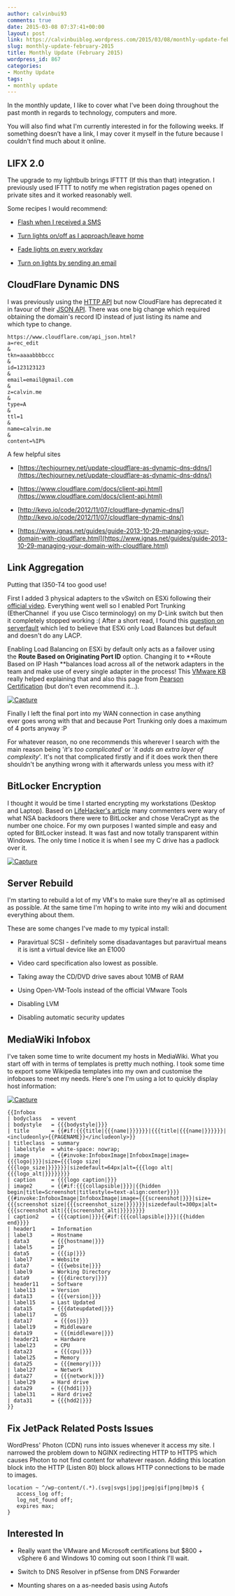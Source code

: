 ```yaml
---
author: calvinbui93
comments: true
date: 2015-03-08 07:37:41+00:00
layout: post
link: https://calvinbuiblog.wordpress.com/2015/03/08/monthly-update-february-2015/
slug: monthly-update-february-2015
title: Monthly Update (February 2015)
wordpress_id: 867
categories:
- Monthy Update
tags:
- monthly update
---
```


In the monthly update, I like to cover what I've been doing throughout the past month in regards to technology, computers and more.

You will also find what I'm currently interested in for the following weeks. If something doesn’t have a link, I may cover it myself in the future because I couldn't find much about it online.

<!-- more -->


## LIFX 2.0


The upgrade to my lightbulb brings IFTTT (If this than that) integration. I previously used IFTTT to notify me when registration pages opened on private sites and it worked reasonably well.

Some recipes I would recommend:



	
  * [Flash when I received a SMS](https://ifttt.com/recipes/251774-flash-green-when-i-receive-an-sms-on-my-android)

	
  * [Turn lights on/off as I approach/leave home](https://ifttt.com/recipes/251782-fade-my-lifx-lights-on-as-i-approach-my-home)

	
  * [Fade lights on every workday](https://ifttt.com/recipes/251777-fade-my-lights-on-every-workday)

	
  * [Turn on lights by sending an email](https://ifttt.com/recipes/253479-turn-all-lights-on-by-sending-an-email)




## CloudFlare Dynamic DNS


I was previously using the [HTTP API](https://www.cloudflare.com/api.html) but now CloudFlare has deprecated it in favour of their [JSON API](https://www.cloudflare.com/api_json.html). There was one big change which required obtaining the domain's record ID instead of just listing its name and which type to change.

    
    https://www.cloudflare.com/api_json.html?
    a=rec_edit
    &
    tkn=aaaabbbbccc
    &
    id=123123123
    &
    email=email@gmail.com
    &
    z=calvin.me
    &
    type=A
    &
    ttl=1
    &
    name=calvin.me
    &
    content=%IP%


A few helpful sites



	
  * [https://techjourney.net/update-cloudflare-as-dynamic-dns-ddns/](https://techjourney.net/update-cloudflare-as-dynamic-dns-ddns/)

	
  * [https://www.cloudflare.com/docs/client-api.html](https://www.cloudflare.com/docs/client-api.html)

	
  * [http://kevo.io/code/2012/11/07/cloudflare-dynamic-dns/](http://kevo.io/code/2012/11/07/cloudflare-dynamic-dns/)

	
  * [https://www.ignas.net/guides/guide-2013-10-29-managing-your-domain-with-cloudflare.html](https://www.ignas.net/guides/guide-2013-10-29-managing-your-domain-with-cloudflare.html)




## Link Aggregation


Putting that I350-T4 too good use!

First I added 3 physical adapters to the vSwitch on ESXi following their [official video](https://www.youtube.com/watch?v=Hx9FAo7_H2k). Everything went well so I enabled Port Trunking (EtherChannel  if you use Cisco terminology) on my D-Link switch but then it completely stopped working :( After a short read, I found this [question on serverfault](http://serverfault.com/questions/618217/link-aggregation-in-esxi-5-5) which led to believe that ESXi only Load Balances but default and doesn't do any LACP.

Enabling Load Balancing on ESXi by default only acts as a failover using the **Route Based on Originating Port ID** option. Changing it to **Route Based on IP Hash **balances load across all of the network adapters in the team and make use of every single adapter in the process! This [VMware KB](http://kb.vmware.com/selfservice/microsites/search.do?language=en_US&cmd=displayKC&externalId=2006129) really helped explaining that and also this page from [Pearson Certification](http://www.pearsonitcertification.com/articles/article.aspx?p=2190191&seqNum=8) (but don't even recommend it...).

[![Capture](http://calvinbuiblog.files.wordpress.com/2015/02/capture.png)](http://calvinbuiblog.files.wordpress.com/2015/02/capture.png)

Finally I left the final port into my WAN connection in case anything ever goes wrong with that and because Port Trunking only does a maximum of 4 ports anyway :P

For whatever reason, no one recommends this wherever I search with the main reason being '_it's too complicated_' or '_it adds an extra layer of complexity_'. It's not that complicated firstly and if it does work then there shouldn't be anything wrong with it afterwards unless you mess with it?


## BitLocker Encryption


I thought it would be time I started encrypting my workstations (Desktop and Laptop). Based on [LifeHacker's article](http://lifehacker.com/five-best-file-encryption-tools-5677725) many commenters were wary of what NSA backdoors there were to BitLocker and chose VeraCrypt as the number one choice. For my own purposes I wanted simple and easy and opted for BitLocker instead. It was fast and now totally transparent within Windows. The only time I notice it is when I see my C drive has a padlock over it.

[![Capture](http://calvinbuiblog.files.wordpress.com/2015/03/capture.png)](http://calvinbuiblog.files.wordpress.com/2015/03/capture.png)


## Server Rebuild


I'm starting to rebuild a lot of my VM's to make sure they're all as optimised as possible. At the same time I'm hoping to write into my wiki and document everything about them.

These are some changes I've made to my typical install:



	
  * Paravirtual SCSI - definitely some disadavantages but paravirtual means it is isnt a virtual device like an E1000

	
  * Video card specification also lowest as possible.

	
  * Taking away the CD/DVD drive saves about 10MB of RAM

	
  * Using Open-VM-Tools instead of the official VMware Tools

	
  * Disabling LVM

	
  * Disabling automatic security updates




## MediaWiki Infobox


I've taken some time to write document my hosts in MediaWiki. What you start off with in terms of templates is pretty much nothing. I took some time to export some Wikipedia templates into my own and customise the infoboxes to meet my needs. Here's one I'm using a lot to quickly display host information:

[![Capture](http://calvinbuiblog.files.wordpress.com/2015/02/capture1.png)](http://calvinbuiblog.files.wordpress.com/2015/02/capture1.png)

    
    {{Infobox
    | bodyclass   = vevent
    | bodystyle   = {{{bodystyle|}}}
    | title       = {{#if:{{{title|{{{name|}}}}}}|{{{title|{{{name|}}}}}}|<includeonly>{{PAGENAME}}</includeonly>}}
    | titleclass  = summary
    | labelstyle  = white-space: nowrap;
    | image       = {{#invoke:InfoboxImage|InfoboxImage|image={{{logo|}}}|size={{{logo size|{{{logo_size|}}}}}}|sizedefault=64px|alt={{{logo alt|{{{logo_alt|}}}}}}}}
    | caption     = {{{logo caption|}}}
    | image2      = {{#if:{{{collapsible|}}}|{{hidden begin|title=Screenshot|titlestyle=text-align:center}}}}{{#invoke:InfoboxImage|InfoboxImage|image={{{screenshot|}}}|size={{{screenshot size|{{{screenshot_size|}}}}}}|sizedefault=300px|alt={{{screenshot alt|{{{screenshot_alt|}}}}}}}}
    | caption2    = {{{caption|}}}{{#if:{{{collapsible|}}}|{{hidden end}}}}
    | header1     = Information
    | label3      = Hostname
    | data3       = {{{hostname|}}}
    | label5      = IP
    | data5       = {{{ip|}}}
    | label7      = Website
    | data7       = {{{website|}}}
    | label9      = Working Directory
    | data9       = {{{directory|}}}
    | header11    = Software
    | label13     = Version
    | data13      = {{{version|}}}
    | label15     = Last Updated
    | data15      = {{{dateupdated|}}}
    | label17      = OS
    | data17       = {{{os|}}}
    | label19      = Middleware
    | data19       = {{{middleware|}}}
    | header21     = Hardware
    | label23      = CPU
    | data23       = {{{cpu|}}}
    | label25      = Memory
    | data25       = {{{memory|}}}
    | label27      = Network
    | data27       = {{{network|}}}
    | label29     = Hard drive
    | data29      = {{{hdd1|}}}
    | label31     = Hard drive2
    | data31      = {{{hdd2|}}}
    }}




## Fix JetPack Related Posts Issues


WordPress' Photon (CDN) runs into issues whenever it access my site. I narrowed the problem down to NGINX redirecting HTTP to HTTPS which causes Photon to not find content for whatever reason. Adding this location block into the HTTP (Listen 80) block allows HTTP connections to be made to images.

    
    location ~ ^/wp-content/(.*).(svg|svgs|jpg|jpeg|gif|png|bmp)$ {
       access_log off;
       log_not_found off;
       expires max;
    }




## Interested In





	
  * Really want the VMware and Microsoft certifications but $800 + vSphere 6 and Windows 10 coming out soon I think I'll wait.

	
  * Switch to DNS Resolver in pfSense from DNS Forwarder

	
  * Mounting shares on a as-needed basis using Autofs


